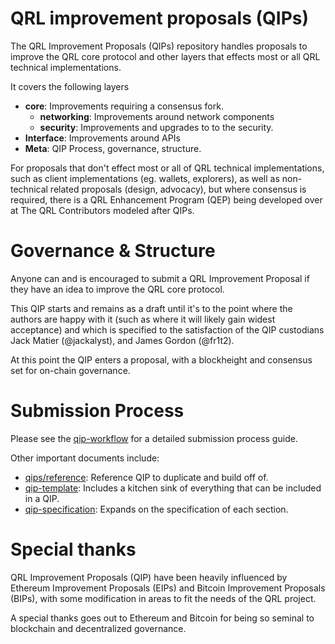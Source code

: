 # QRL improvement proposals (QIPs)

The QRL Improvement Proposals (QIPs) repository handles proposals to improve the QRL core protocol and other layers that effects most or all QRL technical implementations. 

It covers the following layers

- **core**: Improvements requiring a consensus fork.
  - **networking**: Improvements around network components
  - **security**: Improvements and upgrades to to the security.
- **Interface**: Improvements around APIs
- **Meta**: QIP Process, governance, structure.

For proposals that don't effect most or all of QRL technical implementations, such as client implementations (eg. wallets, explorers), as well as non-technical related proposals (design, advocacy), but where consensus is required, there is a QRL Enhancement Program (QEP) being developed over at The QRL Contributors modeled after QIPs.

# Governance & Structure

Anyone can and is encouraged to submit a QRL Improvement Proposal if they have an idea to improve the QRL core protocol.

This QIP starts and remains as a draft until it's to the point where the authors are happy with it (such as where it will likely gain widest acceptance) and which is specified to the satisfaction of the QIP custodians Jack Matier (@jackalyst), and James Gordon (@fr1t2).  

At this point the QIP enters a proposal, with a blockheight and consensus set for on-chain governance.

# Submission Process

Please see the [qip-workflow](qip-workflow.md) for a detailed submission process guide.

Other important documents include:

- [qips/reference](qip/reference.md): Reference QIP to duplicate and build off of.
- [qip-template](qip-template.md): Includes a kitchen sink of everything that can be included in a QIP.
- [qip-specification](qip-specification.md): Expands on the specification of each section.

# Special thanks

QRL Improvement Proposals (QIP) have been heavily influenced by Ethereum Improvement Proposals (EIPs) and Bitcoin Improvement Proposals (BIPs), with some modification in areas to fit the needs of the QRL project.

A special thanks goes out to Ethereum and Bitcoin for being so seminal to blockchain and decentralized governance.